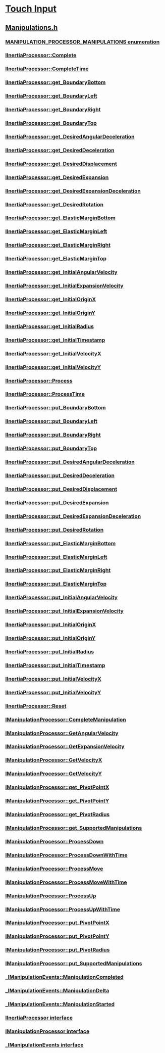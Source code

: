 # [Touch Input](../_wintouch/index.md)
## [Manipulations.h](index.md)
### [MANIPULATION_PROCESSOR_MANIPULATIONS enumeration](../manipulations/ne-manipulations-manipulation_processor_manipulations.md)
### [IInertiaProcessor::Complete](../manipulations/nf-manipulations-iinertiaprocessor-complete.md)
### [IInertiaProcessor::CompleteTime](../manipulations/nf-manipulations-iinertiaprocessor-completetime.md)
### [IInertiaProcessor::get_BoundaryBottom](../manipulations/nf-manipulations-iinertiaprocessor-get_boundarybottom.md)
### [IInertiaProcessor::get_BoundaryLeft](../manipulations/nf-manipulations-iinertiaprocessor-get_boundaryleft.md)
### [IInertiaProcessor::get_BoundaryRight](../manipulations/nf-manipulations-iinertiaprocessor-get_boundaryright.md)
### [IInertiaProcessor::get_BoundaryTop](../manipulations/nf-manipulations-iinertiaprocessor-get_boundarytop.md)
### [IInertiaProcessor::get_DesiredAngularDeceleration](../manipulations/nf-manipulations-iinertiaprocessor-get_desiredangulardeceleration.md)
### [IInertiaProcessor::get_DesiredDeceleration](../manipulations/nf-manipulations-iinertiaprocessor-get_desireddeceleration.md)
### [IInertiaProcessor::get_DesiredDisplacement](../manipulations/nf-manipulations-iinertiaprocessor-get_desireddisplacement.md)
### [IInertiaProcessor::get_DesiredExpansion](../manipulations/nf-manipulations-iinertiaprocessor-get_desiredexpansion.md)
### [IInertiaProcessor::get_DesiredExpansionDeceleration](../manipulations/nf-manipulations-iinertiaprocessor-get_desiredexpansiondeceleration.md)
### [IInertiaProcessor::get_DesiredRotation](../manipulations/nf-manipulations-iinertiaprocessor-get_desiredrotation.md)
### [IInertiaProcessor::get_ElasticMarginBottom](../manipulations/nf-manipulations-iinertiaprocessor-get_elasticmarginbottom.md)
### [IInertiaProcessor::get_ElasticMarginLeft](../manipulations/nf-manipulations-iinertiaprocessor-get_elasticmarginleft.md)
### [IInertiaProcessor::get_ElasticMarginRight](../manipulations/nf-manipulations-iinertiaprocessor-get_elasticmarginright.md)
### [IInertiaProcessor::get_ElasticMarginTop](../manipulations/nf-manipulations-iinertiaprocessor-get_elasticmargintop.md)
### [IInertiaProcessor::get_InitialAngularVelocity](../manipulations/nf-manipulations-iinertiaprocessor-get_initialangularvelocity.md)
### [IInertiaProcessor::get_InitialExpansionVelocity](../manipulations/nf-manipulations-iinertiaprocessor-get_initialexpansionvelocity.md)
### [IInertiaProcessor::get_InitialOriginX](../manipulations/nf-manipulations-iinertiaprocessor-get_initialoriginx.md)
### [IInertiaProcessor::get_InitialOriginY](../manipulations/nf-manipulations-iinertiaprocessor-get_initialoriginy.md)
### [IInertiaProcessor::get_InitialRadius](../manipulations/nf-manipulations-iinertiaprocessor-get_initialradius.md)
### [IInertiaProcessor::get_InitialTimestamp](../manipulations/nf-manipulations-iinertiaprocessor-get_initialtimestamp.md)
### [IInertiaProcessor::get_InitialVelocityX](../manipulations/nf-manipulations-iinertiaprocessor-get_initialvelocityx.md)
### [IInertiaProcessor::get_InitialVelocityY](../manipulations/nf-manipulations-iinertiaprocessor-get_initialvelocityy.md)
### [IInertiaProcessor::Process](../manipulations/nf-manipulations-iinertiaprocessor-process.md)
### [IInertiaProcessor::ProcessTime](../manipulations/nf-manipulations-iinertiaprocessor-processtime.md)
### [IInertiaProcessor::put_BoundaryBottom](../manipulations/nf-manipulations-iinertiaprocessor-put_boundarybottom.md)
### [IInertiaProcessor::put_BoundaryLeft](../manipulations/nf-manipulations-iinertiaprocessor-put_boundaryleft.md)
### [IInertiaProcessor::put_BoundaryRight](../manipulations/nf-manipulations-iinertiaprocessor-put_boundaryright.md)
### [IInertiaProcessor::put_BoundaryTop](../manipulations/nf-manipulations-iinertiaprocessor-put_boundarytop.md)
### [IInertiaProcessor::put_DesiredAngularDeceleration](../manipulations/nf-manipulations-iinertiaprocessor-put_desiredangulardeceleration.md)
### [IInertiaProcessor::put_DesiredDeceleration](../manipulations/nf-manipulations-iinertiaprocessor-put_desireddeceleration.md)
### [IInertiaProcessor::put_DesiredDisplacement](../manipulations/nf-manipulations-iinertiaprocessor-put_desireddisplacement.md)
### [IInertiaProcessor::put_DesiredExpansion](../manipulations/nf-manipulations-iinertiaprocessor-put_desiredexpansion.md)
### [IInertiaProcessor::put_DesiredExpansionDeceleration](../manipulations/nf-manipulations-iinertiaprocessor-put_desiredexpansiondeceleration.md)
### [IInertiaProcessor::put_DesiredRotation](../manipulations/nf-manipulations-iinertiaprocessor-put_desiredrotation.md)
### [IInertiaProcessor::put_ElasticMarginBottom](../manipulations/nf-manipulations-iinertiaprocessor-put_elasticmarginbottom.md)
### [IInertiaProcessor::put_ElasticMarginLeft](../manipulations/nf-manipulations-iinertiaprocessor-put_elasticmarginleft.md)
### [IInertiaProcessor::put_ElasticMarginRight](../manipulations/nf-manipulations-iinertiaprocessor-put_elasticmarginright.md)
### [IInertiaProcessor::put_ElasticMarginTop](../manipulations/nf-manipulations-iinertiaprocessor-put_elasticmargintop.md)
### [IInertiaProcessor::put_InitialAngularVelocity](../manipulations/nf-manipulations-iinertiaprocessor-put_initialangularvelocity.md)
### [IInertiaProcessor::put_InitialExpansionVelocity](../manipulations/nf-manipulations-iinertiaprocessor-put_initialexpansionvelocity.md)
### [IInertiaProcessor::put_InitialOriginX](../manipulations/nf-manipulations-iinertiaprocessor-put_initialoriginx.md)
### [IInertiaProcessor::put_InitialOriginY](../manipulations/nf-manipulations-iinertiaprocessor-put_initialoriginy.md)
### [IInertiaProcessor::put_InitialRadius](../manipulations/nf-manipulations-iinertiaprocessor-put_initialradius.md)
### [IInertiaProcessor::put_InitialTimestamp](../manipulations/nf-manipulations-iinertiaprocessor-put_initialtimestamp.md)
### [IInertiaProcessor::put_InitialVelocityX](../manipulations/nf-manipulations-iinertiaprocessor-put_initialvelocityx.md)
### [IInertiaProcessor::put_InitialVelocityY](../manipulations/nf-manipulations-iinertiaprocessor-put_initialvelocityy.md)
### [IInertiaProcessor::Reset](../manipulations/nf-manipulations-iinertiaprocessor-reset.md)
### [IManipulationProcessor::CompleteManipulation](../manipulations/nf-manipulations-imanipulationprocessor-completemanipulation.md)
### [IManipulationProcessor::GetAngularVelocity](../manipulations/nf-manipulations-imanipulationprocessor-getangularvelocity.md)
### [IManipulationProcessor::GetExpansionVelocity](../manipulations/nf-manipulations-imanipulationprocessor-getexpansionvelocity.md)
### [IManipulationProcessor::GetVelocityX](../manipulations/nf-manipulations-imanipulationprocessor-getvelocityx.md)
### [IManipulationProcessor::GetVelocityY](../manipulations/nf-manipulations-imanipulationprocessor-getvelocityy.md)
### [IManipulationProcessor::get_PivotPointX](../manipulations/nf-manipulations-imanipulationprocessor-get_pivotpointx.md)
### [IManipulationProcessor::get_PivotPointY](../manipulations/nf-manipulations-imanipulationprocessor-get_pivotpointy.md)
### [IManipulationProcessor::get_PivotRadius](../manipulations/nf-manipulations-imanipulationprocessor-get_pivotradius.md)
### [IManipulationProcessor::get_SupportedManipulations](../manipulations/nf-manipulations-imanipulationprocessor-get_supportedmanipulations.md)
### [IManipulationProcessor::ProcessDown](../manipulations/nf-manipulations-imanipulationprocessor-processdown.md)
### [IManipulationProcessor::ProcessDownWithTime](../manipulations/nf-manipulations-imanipulationprocessor-processdownwithtime.md)
### [IManipulationProcessor::ProcessMove](../manipulations/nf-manipulations-imanipulationprocessor-processmove.md)
### [IManipulationProcessor::ProcessMoveWithTime](../manipulations/nf-manipulations-imanipulationprocessor-processmovewithtime.md)
### [IManipulationProcessor::ProcessUp](../manipulations/nf-manipulations-imanipulationprocessor-processup.md)
### [IManipulationProcessor::ProcessUpWithTime](../manipulations/nf-manipulations-imanipulationprocessor-processupwithtime.md)
### [IManipulationProcessor::put_PivotPointX](../manipulations/nf-manipulations-imanipulationprocessor-put_pivotpointx.md)
### [IManipulationProcessor::put_PivotPointY](../manipulations/nf-manipulations-imanipulationprocessor-put_pivotpointy.md)
### [IManipulationProcessor::put_PivotRadius](../manipulations/nf-manipulations-imanipulationprocessor-put_pivotradius.md)
### [IManipulationProcessor::put_SupportedManipulations](../manipulations/nf-manipulations-imanipulationprocessor-put_supportedmanipulations.md)
### [_IManipulationEvents::ManipulationCompleted](../manipulations/nf-manipulations-_imanipulationevents-manipulationcompleted.md)
### [_IManipulationEvents::ManipulationDelta](../manipulations/nf-manipulations-_imanipulationevents-manipulationdelta.md)
### [_IManipulationEvents::ManipulationStarted](../manipulations/nf-manipulations-_imanipulationevents-manipulationstarted.md)
### [IInertiaProcessor interface](../manipulations/nn-manipulations-iinertiaprocessor.md)
### [IManipulationProcessor interface](../manipulations/nn-manipulations-imanipulationprocessor.md)
### [_IManipulationEvents interface](../manipulations/nn-manipulations-_imanipulationevents.md)
